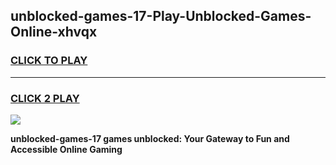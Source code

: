
## unblocked-games-17-Play-Unblocked-Games-Online-xhvqx
<h3>
<a href="https://premium76.site?title=unblocked-games-17&ref=24A">CLICK TO PLAY</a></h3>
<hr>

<h3>
<a href="https://premium76.site?title=unblocked-games-17&ref=24A">CLICK 2 PLAY</a>
  
</h3>

<a href="https://premium76.site?title=unblocked-games-17&ref=24A"><img src="https://clearcache.store/games.png"></a>


**unblocked-games-17 games unblocked: Your Gateway to Fun and Accessible Online Gaming**
